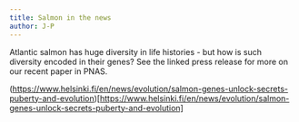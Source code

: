 ```yaml
---
title: Salmon in the news
author: J-P
---
```


Atlantic salmon has huge diversity in life histories - but how is such diversity encoded in their genes? See the linked press release for more on our recent paper in PNAS. 

(https://www.helsinki.fi/en/news/evolution/salmon-genes-unlock-secrets-puberty-and-evolution)[https://www.helsinki.fi/en/news/evolution/salmon-genes-unlock-secrets-puberty-and-evolution] 
